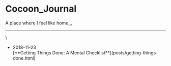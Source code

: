 # Cocoon_Journal

A place where I feel like home[...](about.html)

---

\ 

<div class="timeline"><ul><li><div class="timestamp">2018-11-23</div><div class="item-title">[**Getting Things Done: A Mental Checklist**](posts/getting-things-done.html)</div></li></ul></div>

